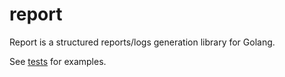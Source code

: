 # report

Report is a structured reports/logs generation library for Golang.

See [tests](./report_test.go) for examples.

